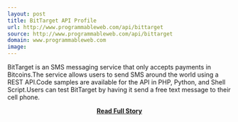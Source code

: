 ```yaml
---
layout: post
title: BitTarget API Profile
url: http://www.programmableweb.com/api/bittarget
source: http://www.programmableweb.com/api/bittarget
domain: www.programmableweb.com
image: 
---
```


<p>BitTarget is an SMS messaging service that only accepts payments in Bitcoins.The service allows users to send SMS around the world using a REST API.Code samples are available for the API in PHP, Python, and Shell Script.Users can test BitTarget by having it send a free text message to their cell phone.</p>
<center><p><a href="http://www.programmableweb.com/api/bittarget" style='padding:25px; font-sze:18px; font-weight: bold;'>Read Full Story</a></p></center>
